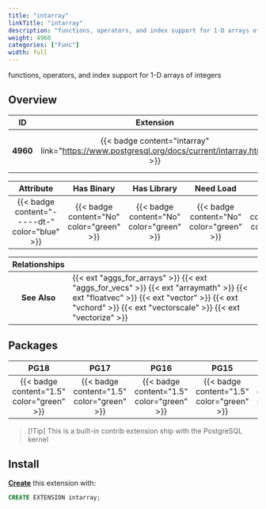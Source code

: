 ```yaml
---
title: "intarray"
linkTitle: "intarray"
description: "functions, operators, and index support for 1-D arrays of integers"
weight: 4960
categories: ["Func"]
width: full
---
```


functions, operators, and index support for 1-D arrays of integers

## Overview

|    ID    | Extension |  Package   | Version |        Category        |           License            |       Language       |
|:--------:|:---------:|:----------:|:-------:|:----------------------:|:----------------------------:|:--------------------:|
| **4960** | {{< badge content="intarray" link="https://www.postgresql.org/docs/current/intarray.html" >}} | {{< ext "intarray" "intarray" >}} | `1.5` | {{< category "FUNC" >}} | {{< license "PostgreSQL" >}} | {{< language "C" >}} |


|  Attribute | Has Binary | Has Library | Need Load | Has DDL | Relocatable | Trusted |
|:----------:|:----------:|:-----------:|:---------:|:-------:|:-----------:|:-------:|
| {{< badge content="-----dt-" color="blue" >}} | {{< badge content="No" color="green" >}} | {{< badge content="No" color="green" >}} | {{< badge content="No" color="green" >}} | {{< badge content="Yes" color="green" >}} | {{< badge content="no" color="red" >}} | {{< badge content="yes" color="green" >}} |


| **Relationships** |   |
|:-----------------:|:----|
|   **See Also**    | {{< ext "aggs_for_arrays" >}} {{< ext "aggs_for_vecs" >}} {{< ext "arraymath" >}} {{< ext "floatvec" >}} {{< ext "vector" >}} {{< ext "vchord" >}} {{< ext "vectorscale" >}} {{< ext "vectorize" >}} |


## Packages

| **PG18** | **PG17** | **PG16** | **PG15** | **PG14** |
|:--------:|:--------:|:--------:|:--------:|:--------:|
| {{< badge content="1.5" color="green" >}} | {{< badge content="1.5" color="green" >}} | {{< badge content="1.5" color="green" >}} | {{< badge content="1.5" color="green" >}} | {{< badge content="1.5" color="green" >}} |

> [!Tip] This is a built-in contrib extension ship with the PostgreSQL kernel


## Install

[**Create**](https://ext.pgsty.com/usage/create) this extension with:

```sql
CREATE EXTENSION intarray;
```

